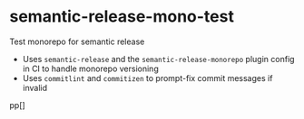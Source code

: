 # semantic-release-mono-test
Test monorepo for semantic release

* Uses `semantic-release` and the `semantic-release-monorepo` plugin config in CI to handle monorepo versioning
* Uses `commitlint` and `commitizen` to prompt-fix commit messages if invalid

pp[]